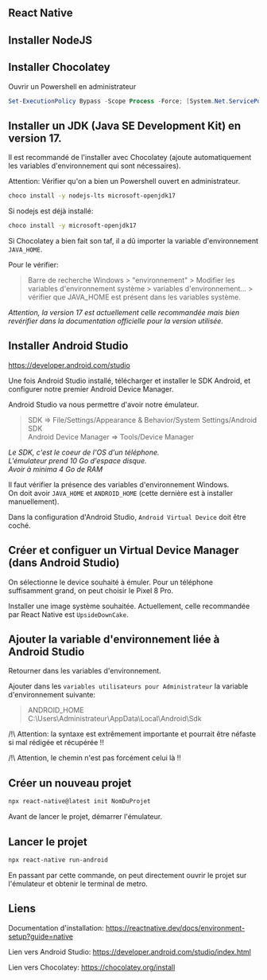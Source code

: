 ## React Native

## Installer NodeJS

## Installer Chocolatey 

Ouvrir un Powershell en administrateur

```powershell
Set-ExecutionPolicy Bypass -Scope Process -Force; [System.Net.ServicePointManager]::SecurityProtocol = [System.Net.ServicePointManager]::SecurityProtocol -bor 3072; iex ((New-Object System.Net.WebClient).DownloadString('https://community.chocolatey.org/install.ps1'))
```

## Installer un JDK (Java SE Development Kit) en version 17. 

Il est recommandé de l'installer avec Chocolatey (ajoute automatiquement les variables d'environnement qui sont nécessaires).  

Attention: Vérifier qu'on a bien un Powershell ouvert en administrateur.

```bash
choco install -y nodejs-lts microsoft-openjdk17
```

Si nodejs est déjà installé:
```bash
choco install -y microsoft-openjdk17
```

Si Chocolatey a bien fait son taf, il a dû importer la variable d'environnement `JAVA_HOME`.

Pour le vérifier:

> Barre de recherche Windows > "environnement" > Modifier les variables d'environnement système > variables d'environnement... > vérifier que JAVA_HOME est présent dans les variables système.

*Attention, la version 17 est actuellement celle recommandée mais bien revérifier dans la documentation officielle pour la version utilisée.*

## Installer Android Studio
https://developer.android.com/studio

Une fois Android Studio installé, télécharger et installer le SDK Android, et configurer notre premier Android Device Manager. 

Android Studio va nous permettre d'avoir notre émulateur. 

> SDK => File/Settings/Appearance & Behavior/System Settings/Android SDK   
Android Device Manager => Tools/Device Manager

*Le SDK, c'est le coeur de l'OS d'un téléphone.*  
*L'émulateur prend 10 Go d'espace disque.*  
*Avoir à minima 4 Go de RAM*

Il faut vérifier la présence des variables d'environnement Windows.  
On doit avoir `JAVA_HOME` et `ANDROID_HOME` (cette dernière est à installer manuellement).

Dans la configuration d'Android Studio, `Android Virtual Device` doit être coché.

## Créer et configuer un Virtual Device Manager (dans Android Studio)

On sélectionne le device souhaité à émuler. Pour un téléphone suffisamment grand, on peut choisir le Pixel 8 Pro. 

Installer une image système souhaitée. Actuellement, celle recommandée par React Native est `UpsideDownCake`.

## Ajouter la variable d'environnement liée à Android Studio

Retourner dans les variables d'environnement.

Ajouter dans les `variables utilisateurs pour Administrateur` la variable d'environnement suivante:

> ANDROID_HOME  
C:\Users\Administrateur\AppData\Local\Android\Sdk

/!\ Attention: la syntaxe est extrêmement importante et pourrait être néfaste si mal rédigée et récupérée !!

/!\ Attention, le chemin n'est pas forcément celui là !!


## Créer un nouveau projet

```bash
npx react-native@latest init NomDuProjet
```

Avant de lancer le projet, démarrer l'émulateur.

## Lancer le projet
```bash
npx react-native run-android
```

En passant par cette commande, on peut directement ouvrir le projet sur l'émulateur et obtenir le terminal de metro.


## Liens
Documentation d'installation:
https://reactnative.dev/docs/environment-setup?guide=native

Lien vers Android Studio:
https://developer.android.com/studio/index.html

Lien vers Chocolatey:
https://chocolatey.org/install